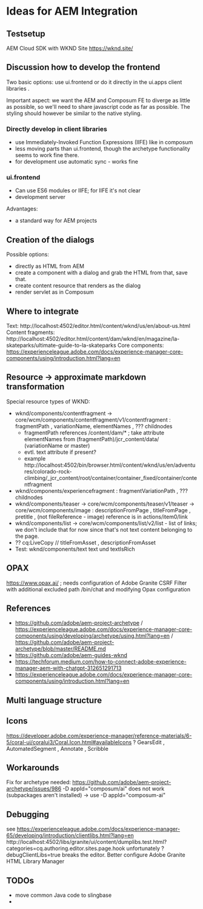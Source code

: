 # Ideas for AEM Integration

## Testsetup

AEM Cloud SDK with WKND Site https://wknd.site/

## Discussion how to develop the frontend

Two basic options: use ui.frontend or do it directly in the ui.apps client libraries .

Important aspect: we want the AEM and Composum FE to diverge as little as possible, so we'll need to share 
javascript code as far as possible. The styling should however be similar to the native styling. 

### Directly develop in client libraries

- use Immediately-Invoked Function Expressions (IIFE) like in composum
- less moving parts than ui.frontend, though the archetype functionality seems to work fine there.
- for development use automatic sync - works fine

### ui.frontend

- Can use ES6 modules or IIFE; for IIFE it's not clear
- development server

Advantages:
- a standard way for AEM projects

## Creation of the dialogs

Possible options:

- directly as HTML from AEM
- create a component with a dialog and grab the HTML from that, save that.
- create content resource that renders as the dialog
- render servlet as in Composum

## Where to integrate

Text:
http://localhost:4502/editor.html/content/wknd/us/en/about-us.html
Content fragments:
http://localhost:4502/editor.html/content/dam/wknd/en/magazine/la-skateparks/ultimate-guide-to-la-skateparks
Core components:
https://experienceleague.adobe.com/docs/experience-manager-core-components/using/introduction.html?lang=en

## Resource -> approximate markdown transformation

Special resource types of WKND:
- wknd/components/contentfragment -> core/wcm/components/contentfragment/v1/contentfragment : fragmentPath , variationName, elementNames , ??? childnodes
    - fragmentPath references /content/dam/* ; take attribute elementNames from (fragmentPath)/jcr_content/data/
      (variationName or master)
    - evtl. text attribute if present?
    - example http://localhost:4502/bin/browser.html/content/wknd/us/en/adventures/colorado-rock-climbing/_jcr_content/root/container/container_fixed/container/contentfragment
- wknd/components/experiencefragment : fragmentVariationPath , ??? childnodes
- wknd/components/teaser -> core/wcm/components/teaser/v1/teaser -> core/wcm/components/image : descriptionFromPage , titleFromPage , pretitle , 
  (not fileReference - image) 
  reference is in actions/item0/link
- wknd/components/list -> core/wcm/components/list/v2/list - list of links; we don't include that for now since that's 
  not text content belonging to the page.
- ?? cq:LiveCopy
    // titleFromAsset , descriptionFromAsset
- Test: wknd/components/text text und textIsRich

## OPAX

https://www.opax.ai/ ; needs configuration of Adobe Granite CSRF Filter with additional excluded path /bin/chat and
modifying Opax configuration 

## References

- https://github.com/adobe/aem-project-archetype / 
    https://experienceleague.adobe.com/docs/experience-manager-core-components/using/developing/archetype/using.html?lang=en / 
    https://github.com/adobe/aem-project-archetype/blob/master/README.md
- https://github.com/adobe/aem-guides-wknd
- https://techforum.medium.com/how-to-connect-adobe-experience-manager-aem-with-chatgpt-312651291713
- https://experienceleague.adobe.com/docs/experience-manager-core-components/using/introduction.html?lang=en

## Multi language structure

## Icons

https://developer.adobe.com/experience-manager/reference-materials/6-5/coral-ui/coralui3/Coral.Icon.html#availableIcons
? GearsEdit , AutomatedSegment , Annotate , Scribble

## Workarounds

Fix for archetype needed:
https://github.com/adobe/aem-project-archetype/issues/986
-D appId="composum/ai" does not work (subpackages aren't installed) -> use -D appId="composum-ai" 

## Debugging

see https://experienceleague.adobe.com/docs/experience-manager-65/developing/introduction/clientlibs.html?lang=en
http://localhost:4502/libs/granite/ui/content/dumplibs.test.html?categories=cq.authoring.editor.sites.page.hook
unfortunately ?debugClientLibs=true breaks the editor. Better configure Adobe Granite HTML Library Manager

## TODOs

- move common Java code to slingbase
- 
